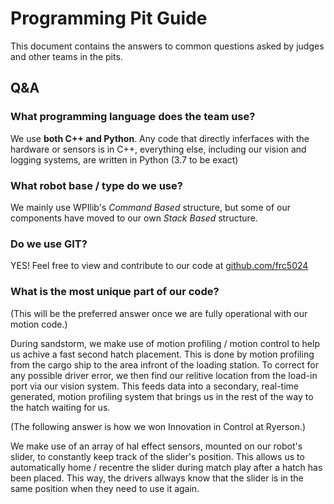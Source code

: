 # Programming Pit Guide
This document contains the answers to common questions asked by judges and other teams in the pits.

## Q&A

### What programming language does the team use?
We use **both C++ and Python**. Any code that directly inferfaces with the hardware or sensors is in C++, everything else, including our vision and logging systems, are written in Python (3.7 to be exact)

### What robot base / type do we use?
We mainly use WPIlib's *Command Based* structure, but some of our components have moved to our own *Stack Based* structure.

### Do we use GIT?
YES! Feel free to view and contribute to our code at [github.com/frc5024](https://github.com/frc5024)

### What is the most unique part of our code?
(This will be the preferred answer once we are fully operational with our motion code.)

During sandstorm, we make use of motion profiling / motion control to help us achive a fast second hatch placement. This is done by motion profiling from the cargo ship to the area infront of the loading station. To correct for any possible driver error, we then find our relitive location from the load-in port via our vision system. This feeds data into a secondary, real-time generated, motion profiling system that brings us in the rest of the way to the hatch waiting for us.

(The following answer is how we won Innovation in Control at Ryerson.)

We make use of an array of hal effect sensors, mounted on our robot's slider, to constantly keep track of the slider's position. This allows us to automatically home / recentre the slider during match play after a hatch has been placed. This way, the drivers allways know that the slider is in the same position when they need to use it again.

